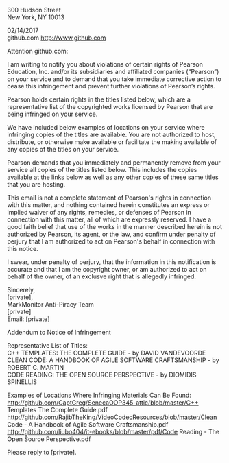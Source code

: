 300 Hudson Street  
New York, NY 10013  

02/14/2017  
github.com http://www.github.com  

Attention github.com:  

I am writing to notify you about violations of certain rights of Pearson Education, Inc. and/or its subsidiaries and affiliated companies (“Pearson”) on your service and to demand that you take immediate corrective action to cease this infringement and prevent further violations of Pearson’s rights.

Pearson holds certain rights in the titles listed below, which are a representative list of the copyrighted works licensed by Pearson that are being infringed on your service.

We have included below examples of locations on your service where infringing copies of the titles are available. You are not authorized to host, distribute, or otherwise make available or facilitate the making available of any copies of the titles on your service.

Pearson demands that you immediately and permanently remove from your service all copies of the titles listed below. This includes the copies available at the links below as well as any other copies of these same titles that you are hosting.

This email is not a complete statement of Pearson's rights in connection with this matter, and nothing contained herein constitutes an express or implied waiver of any rights, remedies, or defenses of Pearson in connection with this matter, all of which are expressly reserved. I have a good faith belief that use of the works in the manner described herein is not authorized by Pearson, its agent, or the law, and confirm under penalty of perjury that I am authorized to act on Pearson's behalf in connection with this notice.

I swear, under penalty of perjury, that the information in this notification is accurate and that I am the copyright owner, or am authorized to act on behalf of the owner, of an exclusve right that is allegedly infringed.

Sincerely,  
[private],  
MarkMonitor Anti-Piracy Team  
[private]  
Email: [private]  

Addendum to Notice of Infringement  

Representative List of Titles:  
C++ TEMPLATES: THE COMPLETE GUIDE - by DAVID VANDEVOORDE  
CLEAN CODE: A HANDBOOK OF AGILE SOFTWARE CRAFTSMANSHIP - by ROBERT C. MARTIN  
CODE READING: THE OPEN SOURCE PERSPECTIVE - by DIOMIDIS SPINELLIS  

Examples of Locations Where Infringing Materials Can Be Found:  
http://github.com/CaptGreg/SenecaOOP345-attic/blob/master/C++ Templates The Complete Guide.pdf  
http://github.com/RajibTheKing/VideoCodecResources/blob/master/Clean Code - A Handbook of Agile Software Craftsmanship.pdf   
http://github.com/liubo404/it-ebooks/blob/master/pdf/Code Reading - The Open Source Perspective.pdf  

Please reply to [private].
